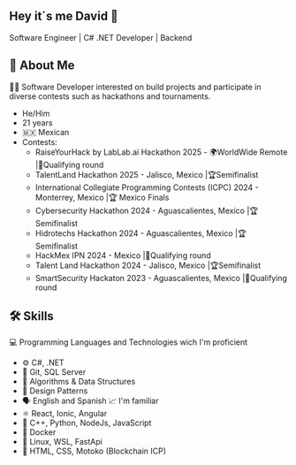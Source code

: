 ## Hey it´s me David 👋

Software Engineer | C# .NET Developer | Backend
<!--
**DavdJass/DavdJass** is a ✨ _special_ ✨ repository because its `README.md` (this file) appears on your GitHub profile.

Here are some ideas to get you started:

- 🔭 I’m currently working on ...
  -
- 🌱 I’m currently learning ...
- 👯 I’m looking to collaborate on ...
- 🤔 I’m looking for help with ...
- 💬 Ask me about ...
- 📫 How to reach me: ...
- 😄 Pronouns: ...
- ⚡ Fun fact: ...
-->

## 🚀 About Me
👨‍💻 Software Developer interested on build projects and participate in diverse contests such as hackathons and tournaments.
* He/Him
* 21 years
* 🇲🇽 Mexican 
* Contests:
  * RaiseYourHack by LabLab.ai Hackathon 2025 - 🌍WorldWide Remote |🚀Qualifying round
  * TalentLand Hackathon 2025 - Jalisco, Mexico |🏆Semifinalist
  * International Collegiate Programming Contests (ICPC) 2024 - Monterrey, Mexico |🏆 Mexico Finals
  * Cybersecurity Hackathon 2024 - Aguascalientes, Mexico |🏆Semifinalist
  * Hidrotechs Hackathon 2024 - Aguascalientes, Mexico |🏆Semifinalist
  * HackMex IPN 2024 - Mexico |🚀Qualifying round
  * Talent Land Hackathon 2024 - Jalisco, Mexico |🏆Semifinalist
  * SmartSecurity Hackaton 2023 - Aguascalientes, Mexico |🚀Qualifying round

## 🛠 Skills
💻 Programming Languages and Technologies wich I'm proficient
- ⚙️ C#, .NET
- 🧩 Git, SQL Server
- 🧠 Algorithms & Data Structures
- 🧰 Design Patterns
- 🗣️ English and Spanish 
📈 I'm familiar
- ⚛️ React, Ionic, Angular
- 🧵 C++, Python, NodeJs, JavaScript
- 🐳 Docker
- 🧩 Linux, WSL, FastApi
- 🚀 HTML, CSS, Motoko (Blockchain ICP)
